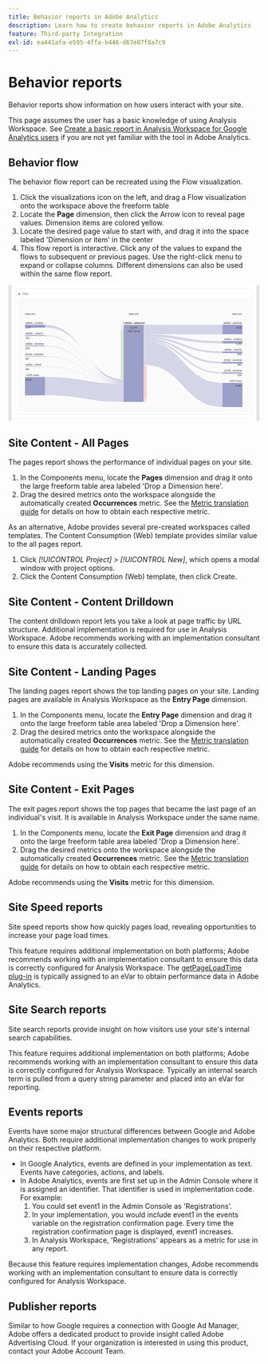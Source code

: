 ```yaml
---
title: Behavior reports in Adobe Analytics
description: Learn how to create behavior reports in Adobe Analytics
feature: Third-party Integration
exl-id: ea441afa-e595-4ffa-b446-d67e87f8a7c9
---
```

# Behavior reports

Behavior reports show information on how users interact with your site.

This page assumes the user has a basic knowledge of using Analysis Workspace. See [Create a basic report in Analysis Workspace for Google Analytics users](create-report.md) if you are not yet familiar with the tool in Adobe Analytics.

## Behavior flow

The behavior flow report can be recreated using the Flow visualization.

1. Click the visualizations icon on the left, and drag a Flow visualization onto the workspace above the freeform table
2. Locate the **Page** dimension, then click the Arrow icon to reveal page values. Dimension items are colored yellow.
3. Locate the desired page value to start with, and drag it into the space labeled 'Dimension or item' in the center
4. This flow report is interactive. Click any of the values to expand the flows to subsequent or previous pages. Use the right-click menu to expand or collapse columns. Different dimensions can also be used within the same flow report.

![Flow Report](/help/technotes/ga-to-aa/assets/flow.png)

## Site Content - All Pages

The pages report shows the performance of individual pages on your site.

1. In the Components menu, locate the **Pages** dimension and drag it onto the large freeform table area labeled 'Drop a Dimension here'.
2. Drag the desired metrics onto the workspace alongside the automatically created **Occurrences** metric. See the [Metric translation guide](common-metrics.md) for details on how to obtain each respective metric.

As an alternative, Adobe provides several pre-created workspaces called templates. The Content Consumption (Web) template provides similar value to the all pages report.

1. Click *[!UICONTROL Project] > [!UICONTROL New]*, which opens a modal window with project options.
2. Click the Content Consumption (Web) template, then click Create.

## Site Content - Content Drilldown

The content drilldown report lets you take a look at page traffic by URL structure. Additional implementation is required for use in Analysis Workspace. Adobe recommends working with an implementation consultant to ensure this data is accurately collected.

## Site Content - Landing Pages

The landing pages report shows the top landing pages on your site. Landing pages are available in Analysis Workspace as the **Entry Page** dimension.

1. In the Components menu, locate the **Entry Page** dimension and drag it onto the large freeform table area labeled 'Drop a Dimension here'.
2. Drag the desired metrics onto the workspace alongside the automatically created **Occurrences** metric. See the [Metric translation guide](common-metrics.md) for details on how to obtain each respective metric.

Adobe recommends using the **Visits** metric for this dimension.

## Site Content - Exit Pages

The exit pages report shows the top pages that became the last page of an individual's visit. It is available in Analysis Workspace under the same name.

1. In the Components menu, locate the **Exit Page** dimension and drag it onto the large freeform table area labeled 'Drop a Dimension here'.
2. Drag the desired metrics onto the workspace alongside the automatically created **Occurrences** metric. See the [Metric translation guide](common-metrics.md) for details on how to obtain each respective metric.

Adobe recommends using the **Visits** metric for this dimension.

## Site Speed reports

Site speed reports show how quickly pages load, revealing opportunities to increase your page load times.

This feature requires additional implementation on both platforms; Adobe recommends working with an implementation consultant to ensure this data is correctly configured for Analysis Workspace. The [getPageLoadTime plug-in](/help/implement/vars/plugins/getpageloadtime.md) is typically assigned to an eVar to obtain performance data in Adobe Analytics.

## Site Search reports

Site search reports provide insight on how visitors use your site's internal search capabilities.

This feature requires additional implementation on both platforms; Adobe recommends working with an implementation consultant to ensure this data is correctly configured for Analysis Workspace. Typically an internal search term is pulled from a query string parameter and placed into an eVar for reporting.

## Events reports

Events have some major structural differences between Google and Adobe Analytics. Both require additional implementation changes to work properly on their respective platform.

* In Google Analytics, events are defined in your implementation as text. Events have categories, actions, and labels.
* In Adobe Analytics, events are first set up in the Admin Console where it is assigned an identifier. That identifier is used in implementation code. For example:
    1. You could set event1 in the Admin Console as 'Registrations'.
    2. In your implementation, you would include event1 in the events variable on the registration confirmation page. Every time the registration confirmation page is displayed, event1 increases.
    3. In Analysis Workspace, 'Registrations' appears as a metric for use in any report.

Because this feature requires implementation changes, Adobe recommends working with an implementation consultant to ensure data is correctly configured for Analysis Workspace.

## Publisher reports

Similar to how Google requires a connection with Google Ad Manager, Adobe offers a dedicated product to provide insight called Adobe Advertising Cloud. If your organization is interested in using this product, contact your Adobe Account Team.
